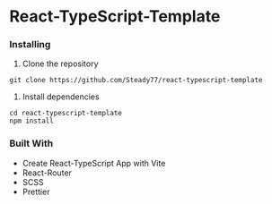 # React-TypeScript-Template

### Installing

1. Clone the repository

```
git clone https://github.com/Steady77/react-typescript-template
```

1. Install dependencies

```
cd react-typescript-template
npm install
```

### Built With

- Create React-TypeScript App with Vite
- React-Router
- SCSS
- Prettier
